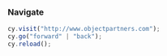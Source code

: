 ### Navigate

```javascript
cy.visit("http://www.objectpartners.com");
cy.go("forward" | "back");
cy.reload();
```
